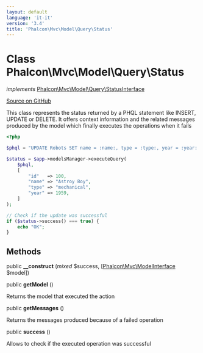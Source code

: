 ```yaml
---
layout: default
language: 'it-it'
version: '3.4'
title: 'Phalcon\Mvc\Model\Query\Status'
---
```


# Class **Phalcon\Mvc\Model\Query\Status**

*implements* [Phalcon\Mvc\Model\Query\StatusInterface](/3.4/en/api/Phalcon_Mvc_Model_Query_StatusInterface)

<a href="https://github.com/phalcon/cphalcon/tree/v3.4.0/phalcon/mvc/model/query/status.zep" class="btn btn-default btn-sm">Source on GitHub</a>

This class represents the status returned by a PHQL statement like INSERT, UPDATE or DELETE. It offers context information and the related messages produced by the model which finally executes the operations when it fails

```php
<?php

$phql = "UPDATE Robots SET name = :name:, type = :type:, year = :year: WHERE id = :id:";

$status = $app->modelsManager->executeQuery(
    $phql,
    [
        "id"   => 100,
        "name" => "Astroy Boy",
        "type" => "mechanical",
        "year" => 1959,
    ]
);

// Check if the update was successful
if ($status->success() === true) {
    echo "OK";
}

```

## Methods

public **__construct** (*mixed* $success, [[Phalcon\Mvc\ModelInterface](/3.4/en/api/Phalcon_Mvc_ModelInterface) $model])

public **getModel** ()

Returns the model that executed the action

public **getMessages** ()

Returns the messages produced because of a failed operation

public **success** ()

Allows to check if the executed operation was successful